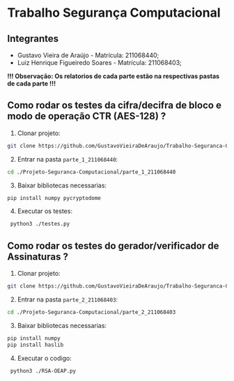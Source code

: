# Trabalho Segurança Computacional

## Integrantes

- Gustavo Vieira de Araújo - Matrícula: 211068440;
- Luiz Henrique Figueiredo Soares - Matrícula: 211068403;

**!!! Observação: Os relatorios de cada parte estão na respectivas pastas de cada parte !!!**

## Como rodar os testes da cifra/decifra de bloco e modo de operação CTR (AES-128) ?

1. Clonar projeto:

```bash
git clone https://github.com/GustavoVieiraDeAraujo/Trabalho-Seguranca-Computacional.git
```

2. Entrar na pasta `parte_1_211068440`:

```bash
cd ./Projeto-Seguranca-Computacional/parte_1_211068440
```

3. Baixar bibliotecas necessarias:

```bash
pip install numpy pycryptodome
```

4. Executar os testes:

```bash
 python3 ./testes.py
```

## Como rodar os testes do gerador/verificador de Assinaturas ?

1. Clonar projeto:

```bash
git clone https://github.com/GustavoVieiraDeAraujo/Trabalho-Seguranca-Computacional.git
```

2. Entrar na pasta `parte_2_211068403`:

```bash
cd ./Projeto-Seguranca-Computacional/parte_2_211068403
```

3. Baixar bibliotecas necessarias:

```bash
pip install numpy
pip install haslib
```

4. Executar o codigo:

```bash
 python3 ./RSA-OEAP.py
```
